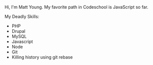 Hi, I'm Matt Young. My favorite path in Codeschool is JavaScript so far.

My Deadly Skills:

* PHP
* Drupal
* MySQL
* Javascript
* Node
* Git
* Killing history using git rebase

